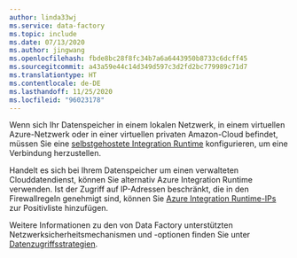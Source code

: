 ```yaml
---
author: linda33wj
ms.service: data-factory
ms.topic: include
ms.date: 07/13/2020
ms.author: jingwang
ms.openlocfilehash: fbde8bc28f8fc34b7a6a6443950b8733c6dcff45
ms.sourcegitcommit: a43a59e44c14d349d597c3d2fd2bc779989c71d7
ms.translationtype: HT
ms.contentlocale: de-DE
ms.lasthandoff: 11/25/2020
ms.locfileid: "96023178"
---
```

<!--
    Separate the generic requirement on Self-hosted Integration Runtime set-up from connector articles.
-->
Wenn sich Ihr Datenspeicher in einem lokalen Netzwerk, in einem virtuellen Azure-Netzwerk oder in einer virtuellen privaten Amazon-Cloud befindet, müssen Sie eine [selbstgehostete Integration Runtime](../articles/data-factory/create-self-hosted-integration-runtime.md) konfigurieren, um eine Verbindung herzustellen.

Handelt es sich bei Ihrem Datenspeicher um einen verwalteten Clouddatendienst, können Sie alternativ Azure Integration Runtime verwenden. Ist der Zugriff auf IP-Adressen beschränkt, die in den Firewallregeln genehmigt sind, können Sie [Azure Integration Runtime-IPs](../articles/data-factory/azure-integration-runtime-ip-addresses.md) zur Positivliste hinzufügen. 

Weitere Informationen zu den von Data Factory unterstützten Netzwerksicherheitsmechanismen und -optionen finden Sie unter [Datenzugriffsstrategien](../articles/data-factory/data-access-strategies.md).
